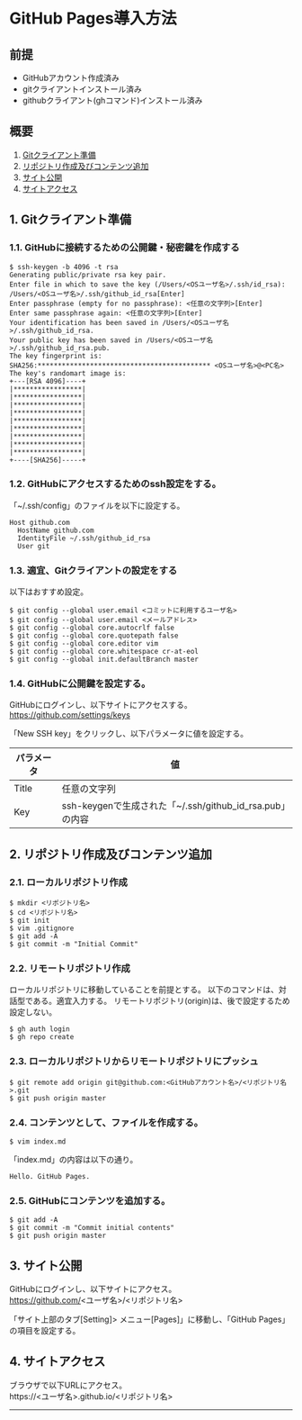 # GitHub Pages導入方法

## 前提
* GitHubアカウント作成済み
* gitクライアントインストール済み
* githubクライアント(ghコマンド)インストール済み

## 概要
1. [Gitクライアント準備](#1-gitクライアント準備)
2. [リポジトリ作成及びコンテンツ追加](#2-リポジトリ作成及びコンテンツ追加)
3. [サイト公開](#3-サイト公開)
4. [サイトアクセス](#4-サイトアクセス)

## 1. Gitクライアント準備
### 1.1. GitHubに接続するための公開鍵・秘密鍵を作成する
```console
$ ssh-keygen -b 4096 -t rsa
Generating public/private rsa key pair.
Enter file in which to save the key (/Users/<OSユーザ名>/.ssh/id_rsa): /Users/<OSユーザ名>/.ssh/github_id_rsa[Enter]
Enter passphrase (empty for no passphrase): <任意の文字列>[Enter]
Enter same passphrase again: <任意の文字列>[Enter]
Your identification has been saved in /Users/<OSユーザ名>/.ssh/github_id_rsa.
Your public key has been saved in /Users/<OSユーザ名>/.ssh/github_id_rsa.pub.
The key fingerprint is:
SHA256:******************************************* <OSユーザ名>@<PC名>
The key's randomart image is:
+---[RSA 4096]----+
|*****************|
|*****************|
|*****************|
|*****************|
|*****************|
|*****************|
|*****************|
|*****************|
|*****************|
+----[SHA256]-----+
```

### 1.2. GitHubにアクセスするためのssh設定をする。
「~/.ssh/config」のファイルを以下に設定する。
```text
Host github.com
  HostName github.com
  IdentityFile ~/.ssh/github_id_rsa
  User git
```

### 1.3. 適宜、Gitクライアントの設定をする
以下はおすすめ設定。
```console
$ git config --global user.email <コミットに利用するユーザ名>
$ git config --global user.email <メールアドレス>
$ git config --global core.autocrlf false
$ git config --global core.quotepath false
$ git config --global core.editor vim
$ git config --global core.whitespace cr-at-eol
$ git config --global init.defaultBranch master
```

### 1.4. GitHubに公開鍵を設定する。
GitHubにログインし、以下サイトにアクセスする。  
<https://github.com/settings/keys>

「New SSH key」をクリックし、以下パラメータに値を設定する。

| パラメータ  | 値                                                       |
| ----------- | -------------------------------------------------------- |
| Title       | 任意の文字列                                             |
| Key         | ssh-keygenで生成された「~/.ssh/github_id_rsa.pub」の内容 |

## 2. リポジトリ作成及びコンテンツ追加
### 2.1. ローカルリポジトリ作成
```console
$ mkdir <リポジトリ名>
$ cd <リポジトリ名>
$ git init
$ vim .gitignore
$ git add -A
$ git commit -m "Initial Commit"
```

### 2.2. リモートリポジトリ作成
ローカルリポジトリに移動していることを前提とする。
以下のコマンドは、対話型である。適宜入力する。
リモートリポジトリ(origin)は、後で設定するため設定しない。
```console
$ gh auth login
$ gh repo create
```

### 2.3. ローカルリポジトリからリモートリポジトリにプッシュ
```console
$ git remote add origin git@github.com:<GitHubアカウント名>/<リポジトリ名>.git
$ git push origin master
```

### 2.4. コンテンツとして、ファイルを作成する。
```console
$ vim index.md
```
「index.md」の内容は以下の通り。
```text
Hello. GitHub Pages.
```

### 2.5. GitHubにコンテンツを追加する。
```console
$ git add -A
$ git commit -m "Commit initial contents"
$ git push origin master
```

## 3. サイト公開
GitHubにログインし、以下サイトにアクセス。  
https://github.com/<ユーザ名>/<リポジトリ名>

「サイト上部のタブ[Setting]> メニュー[Pages]」に移動し、「GitHub Pages」の項目を設定する。

## 4. サイトアクセス
ブラウザで以下URLにアクセス。  
https://<ユーザ名>.github.io/<リポジトリ名>

---
